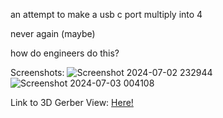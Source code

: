 an attempt to make a usb c port multiply into 4

never again (maybe)

how do engineers do this?

Screenshots:
![Screenshot 2024-07-02 232944](https://github.com/GGGalang/PCBV2/assets/96276085/8d6bcd28-db7a-45e3-9653-406c1b8fe846)
![Screenshot 2024-07-03 004108](https://github.com/GGGalang/PCBV2/assets/96276085/9230f2e8-b8a6-4eb1-9257-dbb5d398e2b5)

Link to 3D Gerber View:
[Here!](https://gerber.zip/2d/?mode=layers&boardUrl=https://raw.githubusercontent.com/GGGalang/PCBV2/3a99ad9d666847b5234699a5617f284aab16b776/GerberV3%20(Final-ish).zip)
